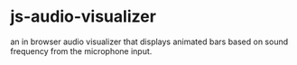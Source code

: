 # js-audio-visualizer
an in browser audio visualizer that displays animated bars based on sound frequency from the microphone input. 
